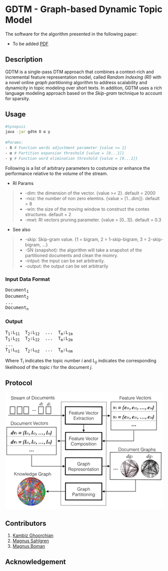 # GDTM - Graph-based Dynamic Topic Model

The software for the algorithm presented in the following paper:
 - To be added [PDF](https://link.springer.com/article/10.1007/s13748-020-00206-2)

## Description
GDTM is a single-pass DTM approach that combines a context-rich and incremental feature representation model, called *Random Indexing (RI)* with a novel online *graph partitioning* algorithm to address scalability and dynamicity in topic modeling over short texts. In addition, GDTM uses a rich language modeling approach based on the *Skip-gram* technique to account for sparsity.

## Usage

``` bash
#Synopsis
java -jar gdtm δ α γ

#Params:
- δ # Function words adjustment parameter {value >= 1}
- α # Partition expansion threshold {value = [0...1]}
- γ # Function word elimination threshold {value = [0...1]}
```

Following is a list of arbitrary parameters to costumize or enhance the performance relative to the volume of the stream.

* RI Params
> - -dim: the dimension of the vector. {value >= 2}. default = 2000
> - -noz: the number of non zero elemtns. {value = [1...dim]}. default = 8
> - -win: the size of the moving window to construct the contex structures. default = 2 
> - -mwt: RI vectors pruning parameter. {value = [0...1]}. default = 0.3

* See also
> - -skip: Skip-gram value. {1 = bigram, 2 = 1-skip-bigram, 3 = 2-skip-bigram, ...}
> - -SN (snapshot): the algorithm will take a snapshot of the partitioned documents and clean the momry.
> - -intput: the input can be set arbitrarily.
> - -output: the output can be set arbitrarily

### Input Data Format
<pre>
Document<sub>1</sub>
Document<sub>2</sub>
...
Document<sub>n</sub>
</pre>

### Output
<pre>
T<sub>1</sub>:L<sub>11</sub>  T<sub>2</sub>:L<sub>12</sub>  ...  T<sub>m</sub>:L<sub>1m</sub>
T<sub>1</sub>:L<sub>21</sub>  T<sub>2</sub>:L<sub>22</sub>  ...  T<sub>m</sub>:L<sub>2m</sub>
...
T<sub>1</sub>:L<sub>n1</sub>  T<sub>2</sub>:L<sub>n2</sub>  ...  T<sub>m</sub>:L<sub>nm</sub>
</pre>

Where T<sub>i</sub> indicates the topic number *i* and L<sub>ji</sub> indicates the corresponding likelihood of the topic *i* for the document *j*.

## Protocol
![alt text](https://github.com/kambizG/gdtm/blob/master/img/protocol.png "The protocol of the algorithm.")

## Contributors
1. [Kambiz Ghoorchian](https://www.kth.se/profile/ghoorian)
2. [Magnus Sahlgren](https://www.sics.se/people/magnus-sahlgren)
3. [Magnus Boman](https://www.kth.se/profile/mab)

## Acknowledgement

